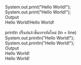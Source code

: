 System.out.print("Hello World!");<br>
System.out.print("Hello World!");<br>
Output<br>
Hello World!Hello World!<br><br>
println ปริ้นท์แล้วขึ้นบรรทัดใหม่ (ln = line)<br>
System.out.println("Hello World!");<br>
System.out.println("Hello World!");<br>
Output<br>
Hello World!<br>
Hello World!
